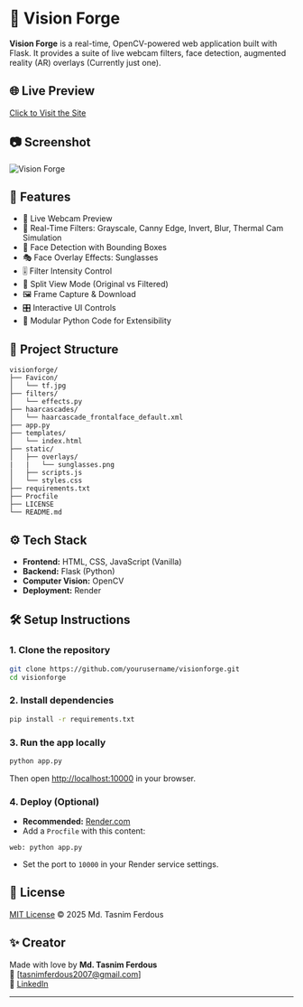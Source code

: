 # 🎥 Vision Forge 

**Vision Forge** is a real-time, OpenCV-powered web application built with Flask. It provides a suite of live webcam filters, face detection, augmented reality (AR) overlays (Currently just one).

## 🌐 Live Preview
[Click to Visit the Site](https://tasnim-ferdous.github.io/Websites/Pet%20Adoption%20Matching/index.html)

## 📷 Screenshot
![Vision Forge](https://hc-cdn.hel1.your-objectstorage.com/s/v3/1e522630da811ba2587e523f54c6a8b84cbc0eea_screenshot_3-8-2025_18415_127.0.0.1.jpeg)

## 🚀 Features

- 🔴 Live Webcam Preview
- 🎨 Real-Time Filters: Grayscale, Canny Edge, Invert, Blur, Thermal Cam Simulation
- 🧠 Face Detection with Bounding Boxes
- 🎭 Face Overlay Effects: Sunglasses
- 🎚️ Filter Intensity Control
- 🔳 Split View Mode (Original vs Filtered)
- 🖼️ Frame Capture & Download
- 🎛️ Interactive UI Controls
- 🧠 Modular Python Code for Extensibility

## 📁 Project Structure

```
visionforge/
├── Favicon/
│   └── tf.jpg
├── filters/
│   └── effects.py
├── haarcascades/
│   └── haarcascade_frontalface_default.xml
├── app.py
├── templates/
│   └── index.html
├── static/
│   ├── overlays/
|   |   └── sunglasses.png 
│   ├── scripts.js
│   └── styles.css
├── requirements.txt
├── Procfile
├── LICENSE
└── README.md
```

## ⚙️ Tech Stack

- **Frontend:** HTML, CSS, JavaScript (Vanilla)
- **Backend:** Flask (Python)
- **Computer Vision:** OpenCV
- **Deployment:** Render

## 🛠️ Setup Instructions

### 1. Clone the repository

```bash
git clone https://github.com/yourusername/visionforge.git
cd visionforge
```

### 2. Install dependencies

```bash
pip install -r requirements.txt
```

### 3. Run the app locally

```bash
python app.py
```

Then open [http://localhost:10000](http://localhost:10000) in your browser.

### 4. Deploy (Optional)

- **Recommended:** [Render.com](https://render.com)
- Add a `Procfile` with this content:

```
web: python app.py
```

- Set the port to `10000` in your Render service settings.

## 📜 License

[MIT License](LICENSE) © 2025 Md. Tasnim Ferdous

## ✨ Creator

Made with love by **Md. Tasnim Ferdous**  
💌 [tasnimferdous2007@gmail.com]  
🔗 [LinkedIn](https://www.linkedin.com/in/md-tasnimferdous/)

---

